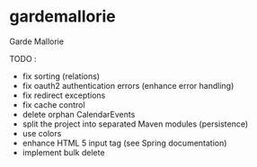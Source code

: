 gardemallorie
=============

Garde Mallorie

TODO :
- fix sorting (relations)
- fix oauth2 authentication errors (enhance error handling)
- fix redirect exceptions
- fix cache control
- delete orphan CalendarEvents
- split the project into separated Maven modules (persistence)
- use colors
- enhance HTML 5 input tag (see Spring documentation)
- implement bulk delete